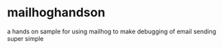 # mailhoghandson
a hands on sample for using mailhog to make debugging of email sending super simple
